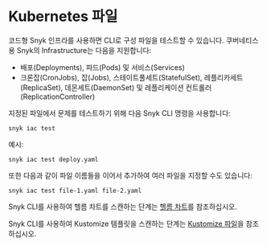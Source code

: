 # Kubernetes 파일

코드형 Snyk 인프라를 사용하면 CLI로 구성 파일을 테스트할 수 있습니다. 쿠버네티스용 Snyk의 Infrastructure는 다음을 지원합니다:

* 배포(Deployments), 파드(Pods) 및 서비스(Services)
* 크론잡(CronJobs), 잡(Jobs), 스테이트풀세트(StatefulSet), 레플리카세트(ReplicaSet), 데몬세트(DaemonSet) 및 레플리케이션 컨트롤러(ReplicationController)

지정된 파일에서 문제를 테스트하기 위해 다음 Snyk CLI 명령을 사용합니다:

```
snyk iac test
```

예시:

```
snyk iac test deploy.yaml
```

또한 다음과 같이 파일 이름들을 이어서 추가하여 여러 파일을 지정할 수도 있습니다:

```
snyk iac test file-1.yaml file-2.yaml
```

Snyk CLI를 사용하여 헬름 차트를 스캔하는 단계는 [헬름 차트](helm-charts.md)를 참조하십시오.

Snyk CLI를 사용하여 Kustomize 템플릿을 스캔하는 단계는 [Kustomize 파일](kustomize-files.md)을 참조하십시오.
